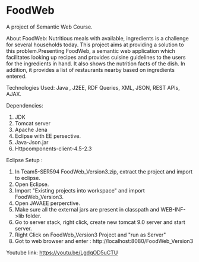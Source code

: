 # FoodWeb
A project of Semantic Web Course.

About FoodWeb:
Nutritious meals with available, ingredients is a challenge for several households today. This project aims at providing a solution to this problem.Presenting FoodWeb, a semantic web application which facilitates looking up recipes and provides cuisine guidelines to the users for the ingredients in hand. It also shows the nutrition facts of the dish. In addition, it provides a list of restaurants nearby based on ingredients entered. 

Technologies Used: Java , J2EE, RDF Queries, XML, JSON, REST APIs, AJAX.

Dependencies:
1. JDK
2. Tomcat server
3. Apache Jena
4. Eclipse with EE persective.
5. Java-Json.jar
6. Httpcomponents-client-4.5-2.3


Eclipse Setup :

1.	In Team5-SER594 FoodWeb_Version3.zip, extract the project and import to eclipse.
2.	Open Eclipse.
3.	Import "Existing projects into workspace" and import FoodWeb_Version3.
4.	Open JAVAEE perperctive.
5.	Make sure all the external jars are present in classpath and WEB-INF->lib folder.
6.	Go to server stack, right click, create new tomcat 9.0 server and start server.
7.	Right Click on FoodWeb_Version3 Project and "run as Server"
8.	Got to web browser and enter : http://localhost:8080/FoodWeb_Version3

Youtube link: https://youtu.be/LgdqOD5uCTU
